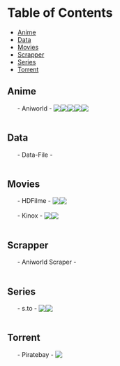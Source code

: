 # Table of Contents
* [Anime](#Anime)
* [Data](#Data)
* [Movies](#Movies)
* [Scrapper](#Scrapper)
* [Series](#Series)
* [Torrent](#Torrent)

## Anime
<a href='https://aniworld.to' style='display: flex; align-items: center; text-decoration: none;'>
<img src='https://aniworld.to/favicon.ico' align='left' height='16' width='16'>
&nbsp;-&nbsp;
<span>Aniworld</span>
&nbsp;-&nbsp;
 <img src='https://raw.githubusercontent.com/stevenrskelton/flag-icon/master/png/16/country-4x3/de.png'/>
 <img src='https://raw.githubusercontent.com/stevenrskelton/flag-icon/master/png/16/country-4x3/us.png'/>
 <img src='https://raw.githubusercontent.com/stevenrskelton/flag-icon/master/png/16/country-4x3/jp.png'/>
 <img src='https://raw.githubusercontent.com/stevenrskelton/flag-icon/master/png/16/country-4x3/cn.png'/>
 <img src='https://raw.githubusercontent.com/stevenrskelton/flag-icon/master/png/16/country-4x3/kr.png'/>
</a>

<br/>

## Data
<a href='https://github.com/ydfdas1f546g1df/streamSites/blob/b082cbe263e25399aa6b86f1a5ad7690f238aa4e/src/data/data.json' style='display: flex; align-items: center; text-decoration: none;'>
<img src='https://github.com/favicon.ico' align='left' height='16' width='16'>
&nbsp;-&nbsp;
<span>Data-File</span>
&nbsp;-&nbsp;
</a>

<br/>

## Movies
<a href='https://hdfilme.to/' style='display: flex; align-items: center; text-decoration: none;'>
<img src='https://hdfilme.to/templates/hdfilme/images/logo-hdfilme.svg' align='left' height='16' width='16'>
&nbsp;-&nbsp;
<span>HDFilme</span>
&nbsp;-&nbsp;
 <img src='https://raw.githubusercontent.com/stevenrskelton/flag-icon/master/png/16/country-4x3/de.png'/>
 <img src='https://raw.githubusercontent.com/stevenrskelton/flag-icon/master/png/16/country-4x3/us.png'/>
</a>

<br/>

<a href='https://kinox.to' style='display: flex; align-items: center; text-decoration: none;'>
<img src='https://kinox.today/templates/Kinox/gr/favicon.ico' align='left' height='16' width='16'>
&nbsp;-&nbsp;
<span>Kinox</span>
&nbsp;-&nbsp;
 <img src='https://raw.githubusercontent.com/stevenrskelton/flag-icon/master/png/16/country-4x3/de.png'/>
 <img src='https://raw.githubusercontent.com/stevenrskelton/flag-icon/master/png/16/country-4x3/us.png'/>
</a>

<br/>

## Scrapper
<a href='https://github.com/wolfswolke/aniworld_scraper' style='display: flex; align-items: center; text-decoration: none;'>
<img src='https://github.com/favicon.ico' align='left' height='16' width='16'>
&nbsp;-&nbsp;
<span>Aniworld Scraper</span>
&nbsp;-&nbsp;
</a>

<br/>

## Series
<a href='https://s.to' style='display: flex; align-items: center; text-decoration: none;'>
<img src='https://s.to/favicon.ico' align='left' height='16' width='16'>
&nbsp;-&nbsp;
<span>s.to</span>
&nbsp;-&nbsp;
 <img src='https://raw.githubusercontent.com/stevenrskelton/flag-icon/master/png/16/country-4x3/de.png'/>
 <img src='https://raw.githubusercontent.com/stevenrskelton/flag-icon/master/png/16/country-4x3/us.png'/>
</a>

<br/>

## Torrent
<a href='https://thepiratebay.org/' style='display: flex; align-items: center; text-decoration: none;'>
<img src='https://thepiratebay.org/favicon.ico' align='left' height='16' width='16'>
&nbsp;-&nbsp;
<span>Piratebay</span>
&nbsp;-&nbsp;
 <img src='https://raw.githubusercontent.com/stevenrskelton/flag-icon/master/png/16/country-4x3/us.png'/>
</a>

<br/>

